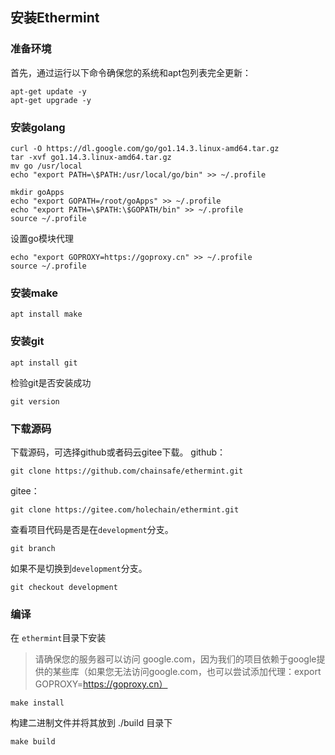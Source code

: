 ## 安装Ethermint
### 准备环境
首先，通过运行以下命令确保您的系统和apt包列表完全更新：

```
apt-get update -y
apt-get upgrade -y
```
### 安装golang
```
curl -O https://dl.google.com/go/go1.14.3.linux-amd64.tar.gz
tar -xvf go1.14.3.linux-amd64.tar.gz
mv go /usr/local
echo "export PATH=\$PATH:/usr/local/go/bin" >> ~/.profile

mkdir goApps
echo "export GOPATH=/root/goApps" >> ~/.profile
echo "export PATH=\$PATH:\$GOPATH/bin" >> ~/.profile
source ~/.profile
```
设置go模块代理
```
echo "export GOPROXY=https://goproxy.cn" >> ~/.profile
source ~/.profile
```
### 安装make
```
apt install make
```
### 安装git
```
apt install git
```
检验git是否安装成功
```
git version
```
### 下载源码
下载源码，可选择github或者码云gitee下载。
github：
```
git clone https://github.com/chainsafe/ethermint.git
```
gitee：
```
git clone https://gitee.com/holechain/ethermint.git
```
查看项目代码是否是在`development`分支。
```
git branch
```
如果不是切换到`development`分支。
```
git checkout development
```
### 编译
在 `ethermint`目录下安装
>请确保您的服务器可以访问 google.com，因为我们的项目依赖于google提供的某些库（如果您无法访问google.com，也可以尝试添加代理：export GOPROXY=https://goproxy.cn）
```
make install
```
构建二进制文件并将其放到 ./build 目录下
```
make build
```